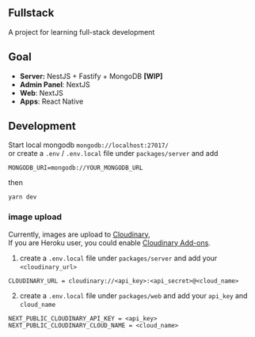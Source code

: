 ## Fullstack

A project for learning full-stack development

## Goal

- **Server:** NestJS + Fastify + MongoDB **[WIP]**
- **Admin Panel**: NextJS
- **Web**: NextJS
- **Apps**: React Native

## Development

Start local mongodb `mongodb://localhost:27017/` <br />
or create a `.env` / `.env.local` file under `packages/server` and add

```
MONGODB_URI=mongodb://YOUR_MONGODB_URL
```

then

```
yarn dev
```

### image upload

Currently, images are upload to [Cloudinary](https://cloudinary.com/), <br />
If you are Heroku user, you could enable [Cloudinary Add-ons](https://elements.heroku.com/addons/cloudinary). <br />

1. create a `.env.local` file under `packages/server` and add your `<cloudinary_url>`

```
CLOUDINARY_URL = cloudinary://<api_key>:<api_secret>@<cloud_name>
```

2. create a `.env.local` file under `packages/web` and add your `api_key` and `cloud_name`

```
NEXT_PUBLIC_CLOUDINARY_API_KEY = <api_key>
NEXT_PUBLIC_CLOUDINARY_CLOUD_NAME = <cloud_name>
```
